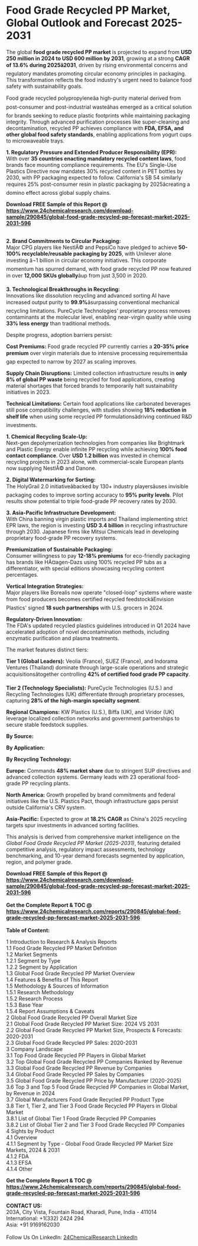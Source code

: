 <h1>Food Grade Recycled PP Market, Global Outlook and Forecast 2025-2031</h1><p>The global <strong>food grade recycled PP market</strong> is projected to expand from <strong>USD 250 million in 2024 to USD 600 million by 2031</strong>, growing at a strong <strong>CAGR of 13.6% during 2025â2031</strong>, driven by rising environmental concerns and regulatory mandates promoting circular economy principles in packaging. This transformation reflects the food industry's urgent need to balance food safety with sustainability goals.</p><p>Food grade recycled polypropyleneâa high-purity material derived from post-consumer and post-industrial wasteâhas emerged as a critical solution for brands seeking to reduce plastic footprints while maintaining packaging integrity. Through advanced purification processes like super-cleaning and decontamination, recycled PP achieves compliance with <strong>FDA, EFSA, and other global food safety standards</strong>, enabling applications from yogurt cups to microwaveable trays.</p><p><strong>1. Regulatory Pressure and Extended Producer Responsibility (EPR):</strong><br>
With over <strong>35 countries enacting mandatory recycled content laws</strong>, food brands face mounting compliance requirements. The EU's Single-Use Plastics Directive now mandates 30% recycled content in PET bottles by 2030, with PP packaging expected to follow. California's SB 54 similarly requires 25% post-consumer resin in plastic packaging by 2025âcreating a domino effect across global supply chains.</p><div><b>Download FREE Sample of this Report @ 
            <a href="https://www.24chemicalresearch.com/download-sample/290845/global-food-grade-recycled-pp-forecast-market-2025-2031-596">
            https://www.24chemicalresearch.com/download-sample/290845/global-food-grade-recycled-pp-forecast-market-2025-2031-596</a></b></div><br><p><strong>2. Brand Commitments to Circular Packaging:</strong><br>
Major CPG players like NestlÃ© and PepsiCo have pledged to achieve <strong>50-100% recyclable/reusable packaging by 2025</strong>, with Unilever alone investing â¬1 billion in circular economy initiatives. This corporate momentum has spurred demand, with food grade recycled PP now featured in over <strong>12,000 SKUs globally</strong>âup from just 3,500 in 2020.</p><p><strong>3. Technological Breakthroughs in Recycling:</strong><br>
Innovations like dissolution recycling and advanced sorting AI have increased output purity to <strong>99.9%</strong>âsurpassing conventional mechanical recycling limitations. PureCycle Technologies' proprietary process removes contaminants at the molecular level, enabling near-virgin quality while using <strong>33% less energy</strong> than traditional methods.</p><p>Despite progress, adoption barriers persist:</p><p><strong>Cost Premiums:</strong> Food grade recycled PP currently carries a <strong>20-35% price premium</strong> over virgin materials due to intensive processing requirementsâa gap expected to narrow by 2027 as scaling improves.</p><p><strong>Supply Chain Disruptions:</strong> Limited collection infrastructure results in <strong>only 8% of global PP waste</strong> being recycled for food applications, creating material shortages that forced brands to temporarily halt sustainability initiatives in 2023.</p><p><strong>Technical Limitations:</strong> Certain food applications like carbonated beverages still pose compatibility challenges, with studies showing <strong>18% reduction in shelf life</strong> when using some recycled PP formulationsâdriving continued R&amp;D investments.</p><p><strong>1. Chemical Recycling Scale-Up:</strong><br>
Next-gen depolymerization technologies from companies like Brightmark and Plastic Energy enable infinite PP recycling while achieving <strong>100% food contact compliance</strong>. Over <strong>USD 1.2 billion</strong> was invested in chemical recycling projects in 2023 alone, with commercial-scale European plants now supplying NestlÃ© and Danone.</p><p><strong>2. Digital Watermarking for Sorting:</strong><br>
The HolyGrail 2.0 initiativeâbacked by 130+ industry playersâuses invisible packaging codes to improve sorting accuracy to <strong>95% purity levels</strong>. Pilot results show potential to triple food-grade PP recovery rates by 2030.</p><p><strong>3. Asia-Pacific Infrastructure Development:</strong><br>
With China banning virgin plastic imports and Thailand implementing strict EPR laws, the region is investing <strong>USD 3.4 billion</strong> in recycling infrastructure through 2030. Japanese firms like Mitsui Chemicals lead in developing proprietary food-grade PP recovery systems.</p><p><strong>Premiumization of Sustainable Packaging:</strong><br>
	Consumer willingness to pay <strong>12-18% premiums</strong> for eco-friendly packaging has brands like HÃ¤agen-Dazs using 100% recycled PP tubs as a differentiator, with special editions showcasing recycling content percentages.</p><p><strong>Vertical Integration Strategies:</strong><br>
	Major players like Borealis now operate "closed-loop" systems where waste from food producers becomes certified recycled feedstockâEnvision Plastics' signed <strong>18 such partnerships</strong> with U.S. grocers in 2024.</p><p><strong>Regulatory-Driven Innovation:</strong><br>
	The FDA's updated recycled plastics guidelines introduced in Q1 2024 have accelerated adoption of novel decontamination methods, including enzymatic purification and plasma treatments.</p><p>The market features distinct tiers:</p><p><strong>Tier 1 (Global Leaders):</strong> Veolia (France), SUEZ (France), and Indorama Ventures (Thailand) dominate through large-scale operations and strategic acquisitionsâtogether controlling <strong>42% of certified food grade PP capacity</strong>.</p><p><strong>Tier 2 (Technology Specialists):</strong> PureCycle Technologies (U.S.) and Recycling Technologies (UK) differentiate through proprietary processes, capturing <strong>28% of the high-margin specialty segment</strong>.</p><p><strong>Regional Champions:</strong> KW Plastics (U.S.), Biffa (UK), and Viridor (UK) leverage localized collection networks and government partnerships to secure stable feedstock supplies.</p><p><strong>By Source:</strong></p><p><strong>By Application:</strong></p><p><strong>By Recycling Technology:</strong></p><p><strong>Europe:</strong> Commands <strong>48% market share</strong> due to stringent SUP directives and advanced collection systems. Germany leads with 23 operational food-grade PP recycling plants.</p><p><strong>North America:</strong> Growth propelled by brand commitments and federal initiatives like the U.S. Plastics Pact, though infrastructure gaps persist outside California's CRV system.</p><p><strong>Asia-Pacific:</strong> Expected to grow at <strong>18.2% CAGR</strong> as China's 2025 recycling targets spur investments in advanced sorting facilities.</p><p>This analysis is derived from comprehensive market intelligence on the <em>Global Food Grade Recycled PP Market (2025-2031)</em>, featuring detailed competitive analysis, regulatory impact assessments, technology benchmarking, and 10-year demand forecasts segmented by application, region, and polymer grade.</p><div><b>Download FREE Sample of this Report @ 
            <a href="https://www.24chemicalresearch.com/download-sample/290845/global-food-grade-recycled-pp-forecast-market-2025-2031-596">
            https://www.24chemicalresearch.com/download-sample/290845/global-food-grade-recycled-pp-forecast-market-2025-2031-596</a></b></div><br><div><b>Get the Complete Report & TOC @ 
            <a href="https://www.24chemicalresearch.com/reports/290845/global-food-grade-recycled-pp-forecast-market-2025-2031-596">
            https://www.24chemicalresearch.com/reports/290845/global-food-grade-recycled-pp-forecast-market-2025-2031-596</a></b></div><br>
            <b>Table of Content:</b><p>1 Introduction to Research & Analysis Reports<br />
 1.1 Food Grade Recycled PP Market Definition<br />
 1.2 Market Segments<br />
 1.2.1 Segment by Type<br />
 1.2.2 Segment by Application<br />
 1.3 Global Food Grade Recycled PP Market Overview<br />
 1.4 Features & Benefits of This Report<br />
 1.5 Methodology & Sources of Information<br />
 1.5.1 Research Methodology<br />
 1.5.2 Research Process<br />
 1.5.3 Base Year<br />
 1.5.4 Report Assumptions & Caveats<br />
2 Global Food Grade Recycled PP Overall Market Size<br />
 2.1 Global Food Grade Recycled PP Market Size: 2024 VS 2031<br />
 2.2 Global Food Grade Recycled PP Market Size, Prospects & Forecasts: 2020-2031<br />
 2.3 Global Food Grade Recycled PP Sales: 2020-2031<br />
3 Company Landscape<br />
 3.1 Top Food Grade Recycled PP Players in Global Market<br />
 3.2 Top Global Food Grade Recycled PP Companies Ranked by Revenue<br />
 3.3 Global Food Grade Recycled PP Revenue by Companies<br />
 3.4 Global Food Grade Recycled PP Sales by Companies<br />
 3.5 Global Food Grade Recycled PP Price by Manufacturer (2020-2025)<br />
 3.6 Top 3 and Top 5 Food Grade Recycled PP Companies in Global Market, by Revenue in 2024<br />
 3.7 Global Manufacturers Food Grade Recycled PP Product Type<br />
 3.8 Tier 1, Tier 2, and Tier 3 Food Grade Recycled PP Players in Global Market<br />
 3.8.1 List of Global Tier 1 Food Grade Recycled PP Companies<br />
 3.8.2 List of Global Tier 2 and Tier 3 Food Grade Recycled PP Companies<br />
4 Sights by Product<br />
 4.1 Overview<br />
 4.1.1 Segment by Type - Global Food Grade Recycled PP Market Size Markets, 2024 & 2031<br />
 4.1.2 FDA<br />
 4.1.3 EFSA<br />
 4.1.4 Other<br />
 </p><div><b>Get the Complete Report & TOC @ 
            <a href="https://www.24chemicalresearch.com/reports/290845/global-food-grade-recycled-pp-forecast-market-2025-2031-596">
            https://www.24chemicalresearch.com/reports/290845/global-food-grade-recycled-pp-forecast-market-2025-2031-596</a></b></div><br><b>CONTACT US:</b><br>
            203A, City Vista, Fountain Road, Kharadi, Pune, India - 411014<br>
            International: +1(332) 2424 294<br>
            Asia: +91 9169162030 <br><br>
            Follow Us On LinkedIn: <a href="https://www.linkedin.com/company/24chemicalresearch/">24ChemicalResearch LinkedIn</a>